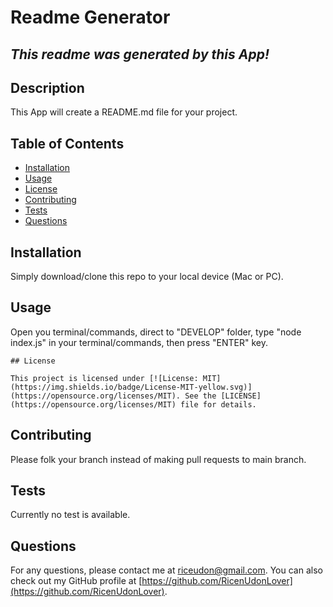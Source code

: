 
# Readme Generator

## ***This readme was generated by this App!***

## Description

This App will create a README.md file for your project.

## Table of Contents

* [Installation](#installation)
* [Usage](#usage)
* [License](#license)
* [Contributing](#contributing)
* [Tests](#tests)
* [Questions](#questions)

## Installation

Simply download/clone this repo to your local device (Mac or PC).

## Usage

Open you terminal/commands, direct to "DEVELOP" folder, type "node index.js" in your terminal/commands, then press "ENTER" key.


    ## License 

    This project is licensed under [![License: MIT](https://img.shields.io/badge/License-MIT-yellow.svg)](https://opensource.org/licenses/MIT). See the [LICENSE](https://opensource.org/licenses/MIT) file for details.

## Contributing

Please folk your branch instead of making pull requests to main branch.

## Tests

Currently no test is available.

## Questions

For any questions, please contact me at [riceudon@gmail.com](mailto:riceudon@gmail.com). You can also check out my GitHub profile at [https://github.com/RicenUdonLover](https://github.com/RicenUdonLover).
